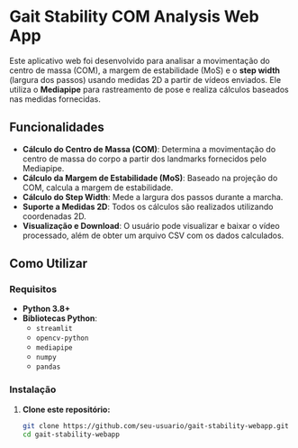 # Gait Stability COM Analysis Web App

Este aplicativo web foi desenvolvido para analisar a movimentação do centro de massa (COM), a margem de estabilidade (MoS) e o **step width** (largura dos passos) usando medidas 2D a partir de vídeos enviados. Ele utiliza o **Mediapipe** para rastreamento de pose e realiza cálculos baseados nas medidas fornecidas.

## Funcionalidades

- **Cálculo do Centro de Massa (COM)**: Determina a movimentação do centro de massa do corpo a partir dos landmarks fornecidos pelo Mediapipe.
- **Cálculo da Margem de Estabilidade (MoS)**: Baseado na projeção do COM, calcula a margem de estabilidade.
- **Cálculo do Step Width**: Mede a largura dos passos durante a marcha.
- **Suporte a Medidas 2D**: Todos os cálculos são realizados utilizando coordenadas 2D.
- **Visualização e Download**: O usuário pode visualizar e baixar o vídeo processado, além de obter um arquivo CSV com os dados calculados.

## Como Utilizar

### Requisitos

- **Python 3.8+**
- **Bibliotecas Python**:
  - `streamlit`
  - `opencv-python`
  - `mediapipe`
  - `numpy`
  - `pandas`

### Instalação

1. **Clone este repositório:**

   ```bash
   git clone https://github.com/seu-usuario/gait-stability-webapp.git
   cd gait-stability-webapp
